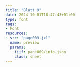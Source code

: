 ```yaml
---
title: "Blatt 9"
date: 2024-10-01T18:47:43+01:00
type: font
tags:
- Font
resources:
- src: "page009.jxl"
  name: preview
  params:
    iiif: page009/info.json
    class: sheet
---
```

